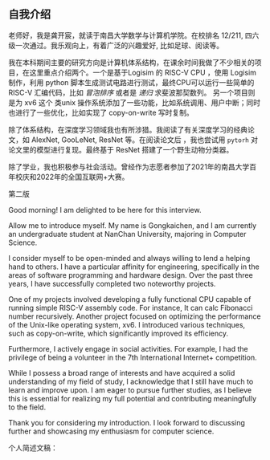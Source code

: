 ## 自我介绍
老师好，我是龚开宸，就读于南昌大学数学与计算机学院。在校排名 12/211, 四六级一次通过。我乐观向上，有着广泛的兴趣爱好, 比如足球、阅读等。	

我在本科期间主要的研究方向是计算机体系结构，在课余时间我做了不少相关的项目，在这里重点介绍两个。一个是基于Logisim 的 RISC-V CPU	，使用 Logisim 制作，利用 python 脚本生成测试电路进行测试，最终CPU可以运行一些简单的 RISC-V 汇编代码，比如 *冒泡排序* 或者是 *递归* 求斐波那契数列。
另一个项目则是为 xv6 这个 类unix 操作系统添加了一些功能，比如系统调用、用户中断；同时也进行了一些优化，比如实现了 copy-on-write 写时复制。

除了体系结构，在深度学习领域我也有所涉猎。我阅读了有关深度学习的经典论文，如 AlexNet, GooLeNet, ResNet 等。在阅读论文后 ，我也尝试用 `pytorh` 对论文里的模型进行复现。最终基于 ResNet 搭建了一个野生动物分类器。

除了学业，我也积极参与社会活动。曾经作为志愿者参加了2021年的南昌大学百年校庆和2022年的全国互联网+大赛。


第二版

Good morning! I am delighted to be here for this interview.

Allow me to introduce myself. My name is Gongkaichen, and I am currently an undergraduate student at NanChan University, majoring in Computer Science.

I consider myself to be open-minded and always willing to lend a helping hand to others. I have a particular affinity for engineering, specifically in the areas of software programming and hardware design. Over the past three years, I have successfully completed two noteworthy projects.

One of my projects involved developing a fully functional CPU capable of running simple RISC-V assembly code. For instance, It can calc Fibonacci number recursively. Another project focused on optimizing the performance of the Unix-like operating system, xv6. I introduced various techniques, such as copy-on-write, which significantly improved its efficiency.

Furthermore, I actively engage in social activities. For example, I had the privilege of being a volunteer in the 7th International Internet+ competition.

While I possess a broad range of interests and have acquired a solid understanding of my field of study, I acknowledge that I still have much to learn and improve upon. I am eager to pursue further studies, as I believe this is essential for realizing my full potential and contributing meaningfully to the field.

Thank you for considering my introduction. I look forward to discussing further and showcasing my enthusiasm for computer science.

个人简述文稿：
 

 
 
 
 